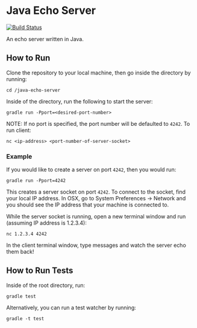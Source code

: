 # Java Echo Server
[![Build Status](https://travis-ci.org/junehoe/java-echo-server.svg?branch=walking-skeleton)](https://travis-ci.org/junehoe/java-echo-server)

An echo server written in Java.
## How to Run
Clone the repository to your local machine, then go inside the directory by running:
```
cd /java-echo-server
```
Inside of the directory, run the following to start the server:
```
gradle run -Pport=<desired-port-number>
```
NOTE: If no port is specified, the port number will be defaulted to `4242`.
To run client:
```
nc <ip-address> <port-number-of-server-socket>
```
### Example
If you would like to create a server on port `4242`, then you would run:
```
gradle run -Pport=4242
```
This creates a server socket on port `4242`. To connect to the socket, find your local IP address. In OSX, go to System Preferences -> Network and you should see the IP address that your machine is connected to.

While the server socket is running, open a new terminal window and run (assuming IP address is 1.2.3.4):
```
nc 1.2.3.4 4242
```
In the client terminal window, type messages and watch the server echo them back!
## How to Run Tests
Inside of the root directory, run:
```
gradle test
```
Alternatively, you can run a test watcher by running:
```
gradle -t test
```
